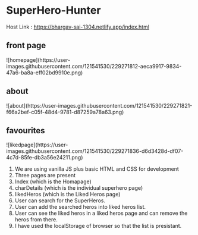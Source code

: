 ﻿# SuperHero-Hunter
Host Link : 
https://bhargav-sai-1304.netlify.app/index.html
<h2>front page</h2>
![homepage](https://user-images.githubusercontent.com/121541530/229271812-aeca9917-9834-47a6-ba8a-eff02bd9910e.png)

<h2>about</h2>
![about](https://user-images.githubusercontent.com/121541530/229271821-f66a2bef-c05f-48d4-9781-d87259a78a63.png)

<h2>favourites</h2>
![likedpage](https://user-images.githubusercontent.com/121541530/229271836-d6d3428d-df07-4c7d-85fe-db3a56e24211.png)


1. We are using vanilla JS plus basic HTML and CSS for development
2. Three pages are present 
  1. Index (which is the Homapage)
  2. charDetails (which is the individual superhero page)
  3. likedHeros (which is the Liked Heros page)
3. User can search for the SuperHeros.
4. User can add the searched heros into liked heros list.
5. User can see the liked heros in a liked heros page and can remove the heros from there.
6. I have used the localStorage of browser so that the list is presistant.
